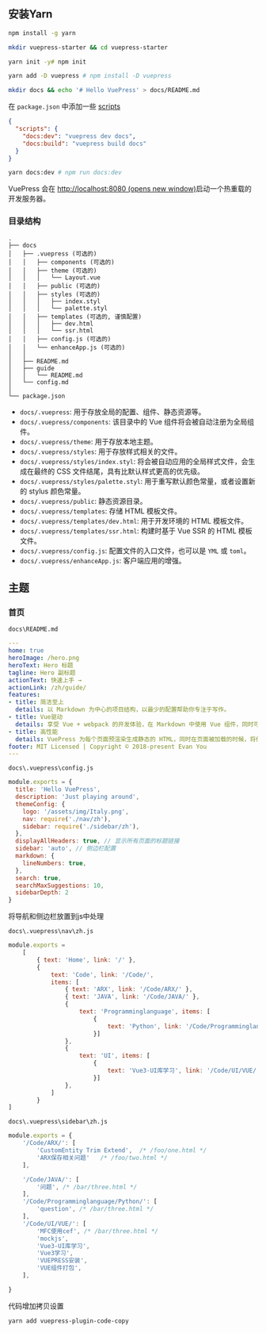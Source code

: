 ## 安装Yarn

```bash
npm install -g yarn
```

```bash
mkdir vuepress-starter && cd vuepress-starter
```

```bash
yarn init -y# npm init
```

```bash
yarn add -D vuepress # npm install -D vuepress
```

```bash
mkdir docs && echo '# Hello VuePress' > docs/README.md
```

在 `package.json` 中添加一些 [scripts](https://classic.yarnpkg.com/zh-Hans/docs/package-json#toc-scripts)

```json
{
  "scripts": {
    "docs:dev": "vuepress dev docs",
    "docs:build": "vuepress build docs"
  }
}
```

```bash
yarn docs:dev # npm run docs:dev
```

VuePress 会在 [http://localhost:8080 (opens new window)](http://localhost:8080/)启动一个热重载的开发服务器。

### 目录结构

```
.
├── docs
│   ├── .vuepress (可选的)
│   │   ├── components (可选的)
│   │   ├── theme (可选的)
│   │   │   └── Layout.vue
│   │   ├── public (可选的)
│   │   ├── styles (可选的)
│   │   │   ├── index.styl
│   │   │   └── palette.styl
│   │   ├── templates (可选的, 谨慎配置)
│   │   │   ├── dev.html
│   │   │   └── ssr.html
│   │   ├── config.js (可选的)
│   │   └── enhanceApp.js (可选的)
│   │ 
│   ├── README.md
│   ├── guide
│   │   └── README.md
│   └── config.md
│ 
└── package.json
```

- `docs/.vuepress`: 用于存放全局的配置、组件、静态资源等。
- `docs/.vuepress/components`: 该目录中的 Vue 组件将会被自动注册为全局组件。
- `docs/.vuepress/theme`: 用于存放本地主题。
- `docs/.vuepress/styles`: 用于存放样式相关的文件。
- `docs/.vuepress/styles/index.styl`: 将会被自动应用的全局样式文件，会生成在最终的 CSS 文件结尾，具有比默认样式更高的优先级。
- `docs/.vuepress/styles/palette.styl`: 用于重写默认颜色常量，或者设置新的 stylus 颜色常量。
- `docs/.vuepress/public`: 静态资源目录。
- `docs/.vuepress/templates`: 存储 HTML 模板文件。
- `docs/.vuepress/templates/dev.html`: 用于开发环境的 HTML 模板文件。
- `docs/.vuepress/templates/ssr.html`: 构建时基于 Vue SSR 的 HTML 模板文件。
- `docs/.vuepress/config.js`: 配置文件的入口文件，也可以是 `YML` 或 `toml`。
- `docs/.vuepress/enhanceApp.js`: 客户端应用的增强。

## 主题

### 首页

`docs\README.md`

```yaml
---
home: true
heroImage: /hero.png
heroText: Hero 标题
tagline: Hero 副标题
actionText: 快速上手 →
actionLink: /zh/guide/
features:
- title: 简洁至上
  details: 以 Markdown 为中心的项目结构，以最少的配置帮助你专注于写作。
- title: Vue驱动
  details: 享受 Vue + webpack 的开发体验，在 Markdown 中使用 Vue 组件，同时可以使用 Vue 来开发自定义主题。
- title: 高性能
  details: VuePress 为每个页面预渲染生成静态的 HTML，同时在页面被加载的时候，将作为 SPA 运行。
footer: MIT Licensed | Copyright © 2018-present Evan You
---
```

`docs\.vuepress\config.js`

```javascript
module.exports = {
  title: 'Hello VuePress',
  description: 'Just playing around',
  themeConfig: {
    logo: '/assets/img/Italy.png',
    nav: require('./nav/zh'),
    sidebar: require('./sidebar/zh'),
  },
  displayAllHeaders: true, // 显示所有页面的标题链接
  sidebar: 'auto', // 侧边栏配置
  markdown: {
    lineNumbers: true,
  },
  search: true,
  searchMaxSuggestions: 10,
  sidebarDepth: 2
}
```

将导航和侧边栏放置到js中处理

`docs\.vuepress\nav\zh.js`

```javascript
module.exports =
    [
        { text: 'Home', link: '/' },
        {
            text: 'Code', link: '/Code/',
            items: [
                { text: 'ARX', link: '/Code/ARX/' },
                { text: 'JAVA', link: '/Code/JAVA/' },
                {
                    text: 'Programminglanguage', items: [
                        {
                            text: 'Python', link: '/Code/Programminglanguage/Python/'
                        }]
                },
                {
                    text: 'UI', items: [
                        {
                            text: 'Vue3-UI库学习', link: '/Code/UI/VUE/'
                        }]
                },
            ]
        }
]

```

`docs\.vuepress\sidebar\zh.js`

```javascript
module.exports = {
    '/Code/ARX/': [
        'CustomEntity Trim Extend',  /* /foo/one.html */
        'ARX保存相关问题'   /* /foo/two.html */
    ],

    '/Code/JAVA/': [
        '问题', /* /bar/three.html */
    ],
    '/Code/Programminglanguage/Python/': [
        'question', /* /bar/three.html */
    ],
    '/Code/UI/VUE/': [
        'MFC使用cef', /* /bar/three.html */
        'mockjs',
        'Vue3-UI库学习',
        'Vue3学习',
        'VUEPRESS安装',
        'VUE组件打包',
    ],

}
```

代码增加拷贝设置
```bash
yarn add vuepress-plugin-code-copy
